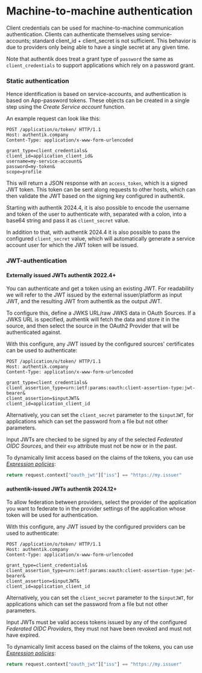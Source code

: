 # Machine-to-machine authentication

Client credentials can be used for machine-to-machine communication authentication. Clients can authenticate themselves using service-accounts; standard client_id + client_secret is not sufficient. This behavior is due to providers only being able to have a single secret at any given time.

Note that authentik does treat a grant type of `password` the same as `client_credentials` to support applications which rely on a password grant.

### Static authentication

Hence identification is based on service-accounts, and authentication is based on App-password tokens. These objects can be created in a single step using the _Create Service account_ function.

An example request can look like this:

```
POST /application/o/token/ HTTP/1.1
Host: authentik.company
Content-Type: application/x-www-form-urlencoded

grant_type=client_credentials&
client_id=application_client_id&
username=my-service-account&
password=my-token&
scope=profile
```

This will return a JSON response with an `access_token`, which is a signed JWT token. This token can be sent along requests to other hosts, which can then validate the JWT based on the signing key configured in authentik.

Starting with authentik 2024.4, it is also possible to encode the username and token of the user to authenticate with, separated with a colon, into a base64 string and pass it as `client_secret` value.

In addition to that, with authentik 2024.4 it is also possible to pass the configured `client_secret` value, which will automatically generate a service account user for which the JWT token will be issued.

### JWT-authentication

#### Externally issued JWTs <span class="badge badge--version">authentik 2022.4+</span>

You can authenticate and get a token using an existing JWT. For readability we will refer to the JWT issued by the external issuer/platform as input JWT, and the resulting JWT from authentik as the output JWT.

To configure this, define a JWKS URL/raw JWKS data in OAuth Sources. If a JWKS URL is specified, authentik will fetch the data and store it in the source, and then select the source in the OAuth2 Provider that will be authenticated against.

With this configure, any JWT issued by the configured sources' certificates can be used to authenticate:

```
POST /application/o/token/ HTTP/1.1
Host: authentik.company
Content-Type: application/x-www-form-urlencoded

grant_type=client_credentials&
client_assertion_type=urn:ietf:params:oauth:client-assertion-type:jwt-bearer&
client_assertion=$inputJWT&
client_id=application_client_id
```

Alternatively, you can set the `client_secret` parameter to the `$inputJWT`, for applications which can set the password from a file but not other parameters.

Input JWTs are checked to be signed by any of the selected _Federated OIDC Sources_, and their `exp` attribute must not be now or in the past.

To dynamically limit access based on the claims of the tokens, you can use _[Expression policies](../../../customize/policies/expression.mdx)_:

```python
return request.context["oauth_jwt"]["iss"] == "https://my.issuer"
```

#### authentik-issued JWTs <span class="badge badge--version">authentik 2024.12+</span>

To allow federation between providers, select the provider of the application you want to federate to in the provider settings of the application whose token will be used for authentication.

With this configure, any JWT issued by the configured providers can be used to authenticate:

```
POST /application/o/token/ HTTP/1.1
Host: authentik.company
Content-Type: application/x-www-form-urlencoded

grant_type=client_credentials&
client_assertion_type=urn:ietf:params:oauth:client-assertion-type:jwt-bearer&
client_assertion=$inputJWT&
client_id=application_client_id
```

Alternatively, you can set the `client_secret` parameter to the `$inputJWT`, for applications which can set the password from a file but not other parameters.

Input JWTs must be valid access tokens issued by any of the configured _Federated OIDC Providers_, they must not have been revoked and must not have expired.

To dynamically limit access based on the claims of the tokens, you can use _[Expression policies](../../../customize/policies/expression.mdx)_:

```python
return request.context["oauth_jwt"]["iss"] == "https://my.issuer"
```
